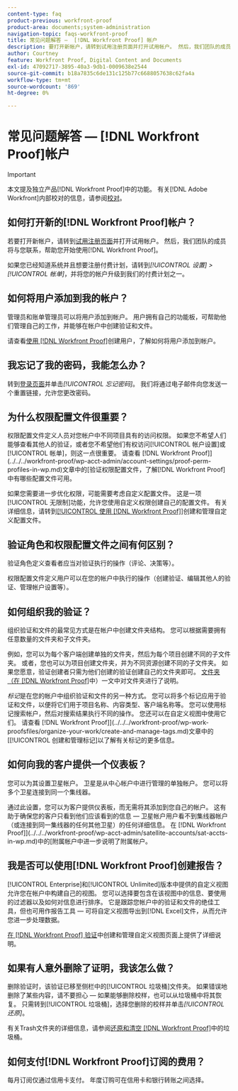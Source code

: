 ```yaml
---
content-type: faq
product-previous: workfront-proof
product-area: documents;system-administration
navigation-topic: faqs-workfront-proof
title: 常见问题解答 —  [!DNL Workfront Proof] 帐户
description: 要打开新帐户，请转到试用注册页面并打开试用帐户。 然后，我们团队的成员将与您联系，帮助您开始使用 [!DNL Workfront Proof]。
author: Courtney
feature: Workfront Proof, Digital Content and Documents
exl-id: 47092717-3895-40a3-9db1-0009638e2544
source-git-commit: b18a7835c6de131c125b77c6688057638c62fa4a
workflow-type: tm+mt
source-wordcount: '869'
ht-degree: 0%

---
```


# 常见问题解答 — [!DNL Workfront Proof]帐户

>[!IMPORTANT]
>
>本文提及独立产品[!DNL Workfront Proof]中的功能。 有关[!DNL Adobe Workfront]内部校对的信息，请参阅[校对](../../../review-and-approve-work/proofing/proofing.md)。

## 如何打开新的[!DNL Workfront Proof]帐户？

若要打开新帐户，请转到[试用注册页面](https://business.adobe.com/products/workfront/proofing-approvals.html)并打开试用帐户。 然后，我们团队的成员将与您联系，帮助您开始使用[!DNL Workfront Proof]。

如果您已经知道系统并且想要注册付费计划，请转到&#x200B;*[!UICONTROL 设置]* *>* *[!UICONTROL 帐单]*，并将您的帐户升级到我们的付费计划之一。

## 如何将用户添加到我的帐户？

管理员和账单管理员可以将用户添加到帐户。 用户拥有自己的功能板，可帮助他们管理自己的工作，并能够在帐户中创建验证和文件。

请查看[使用 [!DNL Workfront Proof]](../../../workfront-proof/wp-mnguserscontacts/users/create-users.md)创建用户，了解如何将用户添加到帐户。

## 我忘记了我的密码，我能怎么办？

转到[登录页面](https://app.proofhq.com/login)并单击&#x200B;*[!UICONTROL 忘记密码]*。 我们将通过电子邮件向您发送一个重置链接，允许您更改密码。

## 为什么权限配置文件很重要？

权限配置文件定义人员对您帐户中不同项目具有的访问权限。 如果您不希望人们能够查看其他人的验证，或者您不希望他们有权访问[!UICONTROL 帐户设置]或[!UICONTROL 帐单]，则这一点很重要。 请查看 [!DNL Workfront Proof]](../../../workfront-proof/wp-acct-admin/account-settings/proof-perm-profiles-in-wp.md)文章中的[验证权限配置文件，了解[!DNL Workfront Proof]中有哪些配置文件可用。

如果您需要进一步优化权限，可能需要考虑自定义配置文件。 这是一项[!UICONTROL 无限制]功能，允许您使用自定义权限创建自己的配置文件。 有关详细信息，请转到[[!UICONTROL 使用 [!DNL Workfront Proof]]](../../../workfront-proof/wp-mnguserscontacts/users/create-and-manage-custom-profiles.md)创建和管理自定义配置文件。

## 验证角色和权限配置文件之间有何区别？

验证角色定义查看者应当对验证执行的操作（评论、决策等）。

权限配置文件定义用户可以在您的帐户中执行的操作（创建验证、编辑其他人的验证、管理帐户设置等）。

## 如何组织我的验证？

组织验证和文件的最常见方式是在帐户中创建文件夹结构。 您可以根据需要拥有任意数量的文件夹和子文件夹。

例如，您可以为每个客户端创建单独的文件夹，然后为每个项目创建不同的子文件夹。 或者，您也可以为项目创建文件夹，并为不同资源创建不同的子文件夹。 如果您愿意，验证创建者只需为他们创建的验证创建自己的文件夹即可。 [文件夹（在 [!DNL Workfront Proof]](../../../workfront-proof/wp-work-proofsfiles/organize-your-work/folders.md)中）一文中对文件夹进行了说明。

*标记*&#x200B;是在您的帐户中组织验证和文件的另一种方式。 您可以将多个标记应用于验证和文件，以便将它们用于项目名称、内容类型、客户端名称等。 您可以使用标记搜索帐户，然后对搜索结果执行不同的操作。 您还可以在自定义视图中使用它们。 请查看 [!DNL Workfront Proof]](../../../workfront-proof/wp-work-proofsfiles/organize-your-work/create-and-manage-tags.md)文章中的[[!UICONTROL 创建和管理标记]以了解有关标记的更多信息。

## 如何向我的客户提供一个仪表板？

您可以为其设置卫星帐户。 卫星是从中心帐户中进行管理的单独帐户。 您可以将多个卫星连接到同一个集线器。

通过此设置，您可以为客户提供仪表板，而无需将其添加到您自己的帐户。 这有助于确保您的客户只看到他们应该看到的信息 — 卫星帐户用户看不到集线器帐户（或连接到同一集线器的任何其他卫星）的任何详细信息。 在 [!DNL Workfront Proof]](../../../workfront-proof/wp-acct-admin/satellite-accounts/sat-accts-in-wp.md)中的[附属帐户中进一步说明了附属帐户。

## 我是否可以使用[!DNL Workfront Proof]创建报告？

[!UICONTROL Enterprise]和[!UICONTROL Unlimited]版本中提供的自定义视图允许您在帐户中构建自己的视图。 您可以选择要包含在该视图中的信息、要使用的过滤器以及如何对信息进行排序。 它是跟踪您帐户中的验证和文件的绝佳工具，但也可用作报告工具 — 可将自定义视图导出到[!DNL Excel]文件，从而允许您进一步处理数据。

[在 [!DNL Workfront Proof] 验证](../../../workfront-proof/wp-work-proofsfiles/manage-your-work/create-and-manage-custom-views.md)中创建和管理自定义视图页面上提供了详细说明。

## 如果有人意外删除了证明，我该怎么做？

删除验证时，该验证已移至侧栏中的[!UICONTROL 垃圾桶]文件夹。 如果错误地删除了某些内容，请不要担心 — 如果能够删除校样，也可以从垃圾桶中将其恢复。 只需转到[!UICONTROL 垃圾桶]，选择您删除的校样并单击&#x200B;*[!UICONTROL 还原]*。

有关Trash文件夹的详细信息，请参阅[还原和清空 [!DNL Workfront Proof]](../../../workfront-proof/wp-work-proofsfiles/manage-your-work/restore-and-empty-trash.md)中的垃圾桶。

## 如何支付[!DNL Workfront Proof]订阅的费用？

每月订阅仅通过信用卡支付。 年度订购可在信用卡和银行转账之间选择。<!--Visit the [Account Payment in [!DNL Workfront Proof]](../../../workfront-proof/wp-billingsettings/manage-your-billing/acct-payment-in-wp.md) help page for additional information.-->
